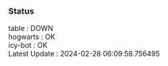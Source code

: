### Status


table : DOWN  
hogwarts : OK  
icy-bot : OK  
Latest Update : 2024-02-28 06:09:58.756495
